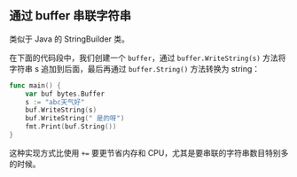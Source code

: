 ## 通过 buffer 串联字符串

类似于 Java 的 StringBuilder 类。

在下面的代码段中，我们创建一个 `buffer`，通过 `buffer.WriteString(s)` 方法将字符串 s 追加到后面，最后再通过 `buffer.String()` 方法转换为 string：

```go
func main() {
    var buf bytes.Buffer
    s := "abc天气好"
    buf.WriteString(s)
    buf.WriteString(" 是的呀")
    fmt.Print(buf.String())
}
```

这种实现方式比使用 `+=` 要更节省内存和 CPU，尤其是要串联的字符串数目特别多的时候。